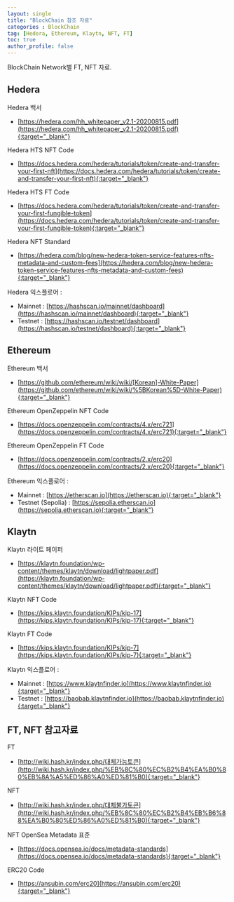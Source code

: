 ```yaml
---
layout: single
title: "BlockChain 참조 자료"
categories : BlockChain
tag: [Hedera, Ethereum, Klaytn, NFT, FT]
toc: true
author_profile: false
---
```


BlockChain Network별 FT, NFT 자료.

## Hedera
 
Hedera 백서
- [https://hedera.com/hh_whitepaper_v2.1-20200815.pdf](https://hedera.com/hh_whitepaper_v2.1-20200815.pdf){:target="_blank"}

Hedera HTS NFT Code
- [https://docs.hedera.com/hedera/tutorials/token/create-and-transfer-your-first-nft](https://docs.hedera.com/hedera/tutorials/token/create-and-transfer-your-first-nft){:target="_blank"}

Hedera HTS FT Code
- [https://docs.hedera.com/hedera/tutorials/token/create-and-transfer-your-first-fungible-token](https://docs.hedera.com/hedera/tutorials/token/create-and-transfer-your-first-fungible-token){:target="_blank"}

Hedera NFT Standard
- [https://hedera.com/blog/new-hedera-token-service-features-nfts-metadata-and-custom-fees](https://hedera.com/blog/new-hedera-token-service-features-nfts-metadata-and-custom-fees){:target="_blank"}

Hedera 익스플로어 :
- Mainnet : [https://hashscan.io/mainnet/dashboard](https://hashscan.io/mainnet/dashboard){:target="_blank"}
- Testnet : [https://hashscan.io/testnet/dashboard](https://hashscan.io/testnet/dashboard){:target="_blank"}


## Ethereum

Ethereum 백서
- [https://github.com/ethereum/wiki/wiki/[Korean]-White-Paper](https://github.com/ethereum/wiki/wiki/%5BKorean%5D-White-Paper){:target="_blank"}  

Ethereum OpenZeppelin NFT Code
- [https://docs.openzeppelin.com/contracts/4.x/erc721](https://docs.openzeppelin.com/contracts/4.x/erc721){:target="_blank"}

Ethereum OpenZeppelin FT Code
- [https://docs.openzeppelin.com/contracts/2.x/erc20](https://docs.openzeppelin.com/contracts/2.x/erc20){:target="_blank"}

Ethereum 익스플로어 :       
- Mainnet : [https://etherscan.io](https://etherscan.io){:target="_blank"}
- Testnet (Sepolia) : [https://sepolia.etherscan.io](https://sepolia.etherscan.io){:target="_blank"}


## Klaytn

Klaytn 라이트 페이퍼
- [https://klaytn.foundation/wp-content/themes/klaytn/download/lightpaper.pdf](https://klaytn.foundation/wp-content/themes/klaytn/download/lightpaper.pdf){:target="_blank"}

Klaytn NFT Code
- [https://kips.klaytn.foundation/KIPs/kip-17](https://kips.klaytn.foundation/KIPs/kip-17){:target="_blank"}

Klaytn FT Code
- [https://kips.klaytn.foundation/KIPs/kip-7](https://kips.klaytn.foundation/KIPs/kip-7){:target="_blank"} 

Klaytn 익스플로어 : 
- Mainnet : [https://www.klaytnfinder.io](https://www.klaytnfinder.io){:target="_blank"}
- Testnet : [https://baobab.klaytnfinder.io](https://baobab.klaytnfinder.io){:target="_blank"}


## FT, NFT  참고자료 

FT
- [http://wiki.hash.kr/index.php/대체가능토큰](http://wiki.hash.kr/index.php/%EB%8C%80%EC%B2%B4%EA%B0%80%EB%8A%A5%ED%86%A0%ED%81%B0){:target="_blank"}

NFT
- [http://wiki.hash.kr/index.php/대체불가토큰](http://wiki.hash.kr/index.php/%EB%8C%80%EC%B2%B4%EB%B6%88%EA%B0%80%ED%86%A0%ED%81%B0){:target="_blank"}

NFT OpenSea Metadata 표준
- [https://docs.opensea.io/docs/metadata-standards](https://docs.opensea.io/docs/metadata-standards){:target="_blank"}

ERC20 Code
- [https://ansubin.com/erc20](https://ansubin.com/erc20){:target="_blank"}